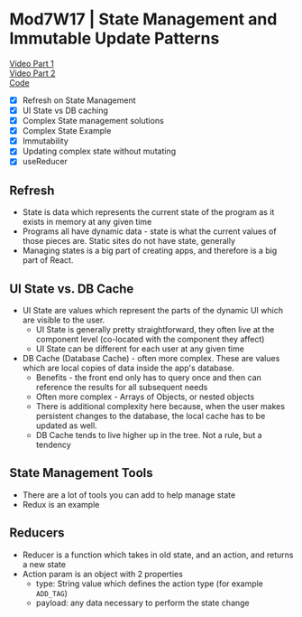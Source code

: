 # Mod7W17 | State Management and Immutable Update Patterns

[Video Part 1](https://vimeo.com/936444678/abc0ae0154?share=copy)  
[Video Part 2](https://vimeo.com/936444825/3e24f1ea12?share=copy)  
[Code](https://github.com/DevHalpin/lectures2023/tree/master/flex/11_12_Day/mod7/w17/state_management_and_immutable_patterns)  

- [x] Refresh on State Management
- [x] UI State vs DB caching
- [x] Complex State management solutions
- [x] Complex State Example
- [x] Immutability
- [x] Updating complex state without mutating
- [x] useReducer

## Refresh

- State is data which represents the current state of the program as it exists in memory at any given time
- Programs all have dynamic data - state is what the current values of those pieces are. Static sites do not have state, generally
- Managing states is a big part of creating apps, and therefore is a big part of React.

## UI State vs. DB Cache

- UI State are values which represent the parts of the dynamic UI which are visible to the user.
  - UI State is generally pretty straightforward, they often live at the component level (co-located with the component they affect)
  - UI State can be different for each user at any given time
- DB Cache (Database Cache) - often more complex. These are values which are local copies of data inside the app's database.
  - Benefits - the front end only has to query once and then can reference the results for all subsequent needs
  - Often more complex - Arrays of Objects, or nested objects
  - There is additional complexity here because, when the user makes persistent changes to the database, the local cache has to be updated as well.
  - DB Cache tends to live higher up in the tree. Not a rule, but a tendency

## State Management Tools

- There are a lot of tools you can add to help manage state
- Redux is an example

## Reducers

- Reducer is a function which takes in old state, and an action, and returns a new state
- Action param is an object with 2 properties
  - type: String value which defines the action type (for example `ADD_TAG`)
  - payload: any data necessary to perform the state change